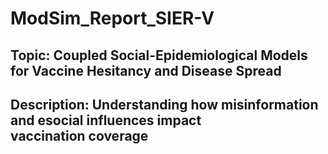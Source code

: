# ModSim_Report_SIER-V
## Topic: Coupled Social-Epidemiological Models for Vaccine Hesitancy and Disease Spread
## Description: Understanding how misinformation and esocial influences impact vaccination coverage
